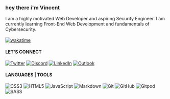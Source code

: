 ### hey there i'm Vincent

I am a highly motivated Web Developer and aspiring Security Engineer. I am currently learning Front-End Web Development and fundamentals of Cybersecurity. <br><br>
[![wakatime](https://wakatime.com/badge/user/018b3273-6dfa-4b1e-b0de-240ecca9b5fa.svg)](https://wakatime.com/@018b3273-6dfa-4b1e-b0de-240ecca9b5fa)

#### LET'S CONNECT
<a href="https://twitter.com/0x5412">![Twitter](https://img.shields.io/badge/0x5412-%231DA1F2.svg?logo=Twitter&logoColor=white&style=for-the-badge)</a>
<a href="https://discord.com/users/684781922911911938">![Discord](https://img.shields.io/badge/%3Cthelocalgodd%3E-%237289DA.svg?logo=discord&logoColor=white&style=for-the-badge)</a>
<a href="https://www.linkedin.com/in/vincent-kwaku-kpemlie-60b00a287/">![LinkedIn](https://img.shields.io/badge/linkedin-%230077B5.svg?logo=linkedin&logoColor=white&style=for-the-badge)</a>
<a href="mailto:splashvincentk@outlook.com">![Outlook](https://img.shields.io/badge/Microsoft_Outlook-0078D4?logo=microsoft-outlook&logoColor=white&style=for-the-badge)</a>

#### LANGUAGES | TOOLS
![CSS3](https://img.shields.io/badge/css3-%231572B6.svg?logo=css3&logoColor=white&style=for-the-badge)
![HTML5](https://img.shields.io/badge/html5-%23E34F26.svg?logo=html5&logoColor=white&style=for-the-badge)
![JavaScript](https://img.shields.io/badge/javascript-%23323330.svg?logo=javascript&logoColor=%23F7DF1E&style=for-the-badge)
![Markdown](https://img.shields.io/badge/markdown-%23000000.svg?logo=markdown&logoColor=white&style=for-the-badge)
![Git](https://img.shields.io/badge/git-%23F05033.svg?logo=git&logoColor=white&style=for-the-badge)
![GitHub](https://img.shields.io/badge/github-%23121011.svg?logo=github&logoColor=white&style=for-the-badge)
![Gitpod](https://img.shields.io/badge/gitpod-f06611.svg?logo=gitpod&logoColor=white&style=for-the-badge)
![SASS](https://img.shields.io/badge/SASS-hotpink.svg?logo=SASS&logoColor=white&style=for-the-badge)

